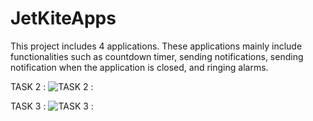 # JetKiteApps

This project includes 4 applications. These applications mainly include functionalities such as countdown timer, sending notifications, sending notification when the application is closed, and ringing alarms.

TASK 2 :
![TASK 2 :](https://media.giphy.com/media/v1.Y2lkPTc5MGI3NjExZndxcjR1MnRvdXJuZ3VvOGp4ZjlmOWJ2ZGd6NXQyNXI4cXlwcWpmcyZlcD12MV9pbnRlcm5hbF9naWZfYnlfaWQmY3Q9Zw/RZ6kvTuUjVMlQtirbn/giphy.gif)

TASK 3 :
![TASK 3 :](https://media.giphy.com/media/v1.Y2lkPTc5MGI3NjExbTZxcnZtd2I0dHVqNzVldHJzYWM4Y3JleTJyNmZmeXluZTJvMHk4MCZlcD12MV9pbnRlcm5hbF9naWZfYnlfaWQmY3Q9Zw/PtxiPxreQsyK6q5VOu/giphy.gif)
